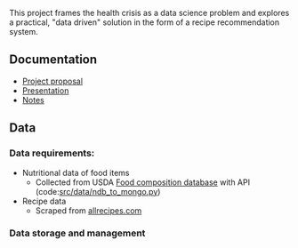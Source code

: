 This project frames the health crisis as a data science problem and explores a practical, "data driven" solution in the form of a recipe recommendation system.   

## Documentation 

* [Project proposal](https://docs.google.com/document/d/1fyTX7zHu0Tg92daD9yG4MbEVNJWpAo9V0dDwW1b2xGA/edit?usp=sharing)
* [Presentation](https://docs.google.com/presentation/d/1vTqdFdSiJ_m-carGSUVMQn9V2vPaHaKSxM-NFZ9JN2A/edit?usp=sharing) 
* [Notes](https://github.com/q0j0p/food_recommender/blob/master/notes/notes.md)

## Data 

### Data requirements: 
* Nutritional data of food items 
  * Collected from USDA [Food composition database](https://ndb.nal.usda.gov/ndb/search/list) with API (code:[src/data/ndb_to_mongo.py]([src/data/ndb_to_mongo.py))
* Recipe data 
  * Scraped from [allrecipes.com](https://allrecipes.com) 
  
### Data storage and management 

